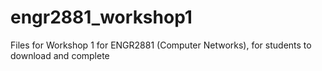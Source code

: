 # engr2881_workshop1
Files for Workshop 1 for ENGR2881 (Computer Networks), for students to download and complete
